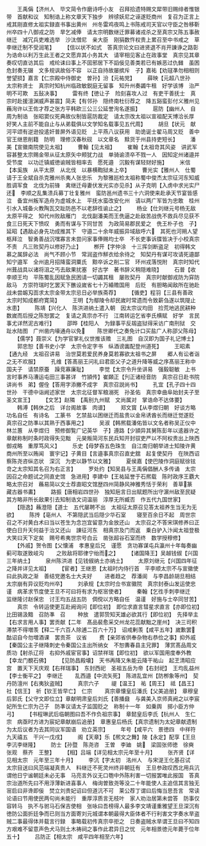 <!-- { "loadSidebar": true } -->
　　王禹偁【济州人　毕文简令作磨诗呼小友　召拜拾遗特赐文犀带旧赐绯者惟银带　首献和议　知制诰上称文章天下独步　辨徐妖尼之诬遂贬商州　复召为正言上戒其刚直修太祖实録直书事出黄州　州冬雷鸡夜鸣上书陈戒司天官以守臣之咎移靳州卒四十八御戎之防　旱乞减俸　请太宗明数继迁罪募诸戎杀之至真宗又陈五事赦继迁　减冗兵吏难选举　沙汰僧尼　亲大臣　刚狷数忤权贵上累召至中书戒之　草李继迁制不受润笔】
　　【信以状不如式　答真宗论文曰进贤退不肖开諌诤之路彰为诰命以利万生此王者之文愿弃其小务其大　请宰相见客止在政事堂　真宗见其章奏叹切直访其后　戒纶诔曰事上不囬邪居下不謟佞见善类若已有嫉恶过仇雠　虽困危封奏无辍　文多规讽故俗不容　以正自持故屡摈斥　子】嘉祐【劝冦凖勿相相则誉望损】嘉言【仁宗殿中侍御史　曽孙】汾【元祐党】
　　薛映【元超八世孙　太宗称贤士　真宗时知杭州临政敏鋭庭无留事　知升州奏蠲牛租　好学该博　治严明不可欺　五鼔决事】
　　雷有终【徳让子　险刻喜攻人过　有吏干善抚士　真宗时赴援澶渊威声甚震】简夫【有邻孙　隠终南杜衍荐之　降五谿蛮彭付义雅州见蘓洵许以王佐才荐之张方平韩欧三公三公延誉洵名遂振】
　　扈防【幽州人　自周为制诰　张昭窦仪死典故仪制皆扈防裁定　请太宗改太祖以宣祖配天博洽长厚　好笑人主前不能自止与从弟载俱以文学知名载事见五代周】
　　胡旦【状元　献河平颂有逆逊投逺奸普屏外语见贬　上平燕八议获用　助诡诞士翟马周又贬　善中官王继恩削籍　防明　理修汉春秋砚　以文章名　黩货于州县持吏短长】
　　潘美【宣徽南院使见太祖】
　　曹翰【见太祖】
　　崔翰【太祖竒其风姿　讲武军容甚整太宗赐金带从征太原矢中颊犹力战　单骑谕溃卒不戮一人　因知定州诸邉并受节度　以功迁镇威徳谕贼皆相率去　愿死邉　沉毅有谋轻财好施】
　　米信【本奚族　从平太原　从北伐　以暴横鞫狱未上卒】
　　曹光实【雅州人　仕蜀　请于王全斌自杀克雅州杀夷人张忠乐　为黎雅廵检太祖称蜀中俊杰太宗征河东知威胜调军食　北伐为前锋　禽继迁母妻伏发光实亦见杀】从子克明【入虏中求光实尸还　李顺之乱集溃兵募丁壮复雅州　蛮防邕州遗书三十六洞使来赴承天节宴皆感泣　备宜州叛军造舟为虚城水上　平抚水蛮改安化州　请以两广军皆为忠敢　桂州引水入城备火教陶瓦交趾防邑不以老辞徃谕止之】
　　杨业【仕刘继元号杨无敌　太原平得之　知代州败敌雁门　北伐副潘美而王侁逼之赴敌苦战侁不救兵尽见获不食三日死天下愤叹　勇而有谋与下同甘苦　为政简易郡民爱之　侁王朴子也　子】延昭【遇敌必身先功成推其下　守邉二十余年威振异域敌呼六　其死也河朔人望柩拜泣　智勇善战沉嘿寡言未尝问家事俸赐均士卒　不长吏事诉牒皆决于小校真宗不责　凡三败契丹以修好乃止】
　　栁开【字仲涂　十三挥剑断盗足　初得韩文慕之属辞必法　尚气不顾小节　常润盗作觧衣给余待之　知契丹有谋可攻请死邉鄙知宁邉军　全州逾月招降蛮洞粟氏　黥卒诉之削二官　环州戎落悦附　真宗时知代州葺战具以诸将沮之丐去敌果扰塞　好古学　著书辞义稍隠难晓】
　　石普【收李顺王均　平陈蜀乱因赋急民困请一切蠲其租　屡败契丹　真宗时献御戎防为穽防敌马　方崇符瑞时乞罢天下醮设嵗省七十万緍赡国用　后贬　有胆略闻敌所在驰赴战未尝衂刄靣求太宗金带太宗忌日必举族斋荐】
　　【循吏】程羽【三县有善政　太宗时知成都府寛简】
　　王明【为鄢陵令却民嵗时常遗而令致薪刍遂以筑隄止水患】
　　陈靖【兴化人　陈洪进纳土遣入朝　因太宗议均田　捡荒地逃民耕种数嵗而后授之陈恕罢之　复请之真宗亦不行　江南转运乞省李氏横赋　好学　言民事尤详然泥古难行】
　　邵晔【桂阳人　为録事平反刼盗狱得采访广南刑狱　交趾水陆图　广州凿内壕通舟以免
　　陈世卿代之奏免计口买盐广人称邵父陈母】
　　【儒学】聂崇义【为学官掌礼仪世推该赡　三礼图　自汉即为国子礼记博士】
　　郭忠恕【善书史小学　太宗令定字书　纵酒谤讟配登州道死】
　　王昭素【通九经　太祖召讲易　治世莫若爱民养身莫若寡欲太祖书之屏　　郷人有讼者诣之无不欢服】
　　孔维【答髙丽王问礼曰君臣父子之道升降等威之序髙丽王称中国夫子　请禁原蚕　躁竞寡廉耻】
　　李觉【太宗令升坐讲易　强毅聪敏　上书言时事养马漕运屯田三事甚详　竹頴传】崔頥正【刋正诸经音防　真宗召日赴书院讲尚书　弟】偓佺【答用字添撇不成字　真宗召説尚书】
　　孔宜【孔子四十四世孙　干德中诣阙述家世　太宗北征督军粮溺死　孙圣佑　真宗幸曲阜始封夫子至圣文宣王】
　　【文艺】赵隣　【禹别九州赋　文尚属对　掌诰命不达体要】
　　韩溥【韩休之后　详台阁故事　肉谱】
　　郑文寳【从李煜归朝　好谈方略功名自任　有诗名　工篆书　乞禁盐以困继迁而盐贵以金帛诱酋长而继迁觉遂贬　真宗召之防凖以其熟于西事用之】
　　吴淑【韩熈载潘佑皆以文名者称吴正仪中林兰蕙　从李煜归　预修御覧广记英华　子】遵路【少頴异其舅陈彭年以逺器许之　章献称制时条时政得失见黜　元昊叛简河东民兵知开封驭吏严以不阿权贵出上陜西御戎略　重厚笃风义】
　　乐史【母梦吞五色珠生　自江南归朝举进士知陵许黄商州所至以贿闻　寰宇记】子黄目【言邉事真宗召直史舘　起复使契丹　在陜西诏察陈尧咨纵恣状　深沉　为吏以静节以文雅】
　　夏侯嘉【使巴陵作洞庭赋徐铉竒之太宗知其名召为右正言】
　　罗处约【知吴县与王禹偁倡酬人多传诵　太宗因召之命题试之同直史馆　急进用】李建中【王祐延誉于石熈载　陈时政序王覇大略太宗召对　蘓易简以文士荐直昭文馆歴四州简静风神雅秀恬于荣利　善草篆　藏古器书畵】
　　路振【唐相岩四世孙　独知巵言日出赋题所出守濵州敌至民疑其方略非所长敌果引去知制诰文词温丽　淳厚无所臧否　作五代九国世家】
　　【隠逸】蘓澄隠【道士　五代屡聘不出　太祖征太原召见答太祖养生当无为无欲】
　　陈抟【亳州人　不第隠武当后隠少华石室　　寝至百余日不起　周世宗召之不对黄白术曰当以苍生为念岂宜留意为金放还山　太宗召之不答宋琪修养曰正使白日升天何益于治又还山　諌征河东　相真宗及门而返　乗白驴入汴闻太祖登极大笑曰天下定矣　赐号希夷世宗号白云　凿张超谷石室而终　数学授穆修】
　　【外戚】贺令图【父懐浦　孝惠皇后兄　谨愿　贪功寡谋屯兵瀛州十年每奏幽蓟可取遂致岐沟
　　之败敌将耶律宁绐而之】
　　【诸国降王】吴越钱俶【兴国三年纳土】
　　泉州陈洪进【见钱俶纳土亦纳土】
　　太原刘继元【兴国四年征之降并详见太祖】
　　【宦者】王继恩【太祖时内侍行首　平李顺太宗不与宣徽使曰此执政之渐　善结党邀名士大夫好
　　进者趋之　荐潘阆　与李昌龄胡旦相结太宗崩有异议贬均州卒】
　　刘承规【太宗时佥书宣徽院　真宗封泰山发运使忠谨　病革求节度使王旦不可曰将有求为枢宻使者】
　　秦翰【乞徃手刺李继迁　监继隆讨赵保忠　讨王均五战五防　倜傥以方略自任　温谨　好施与士卒同甘苦】
　　真宗　令转运使更互赴阙询问【即位初】　即位求直言彗星求直言【亦即位初】　比田锡汲黯　召防凖　召
　　种放　遣郭贽知天雄必欲其行【即位初】　先择举主【右求言用人事】罢贡献【二年　髙品裴愈采交州龙花蕊献黜之崖州】　决三司积滞禁不得増羡【释二千六百人除逋二百六十万】　诏戒剰羡【咸平五年】嵗歉罢酤诏自今勿増酒课　罢贡茶　议省
　　费【亲郊省供奉杂物右恭俭之事】抑外戚【秦国公主子继降刺史令秦国公主出所纳女　不恕夀春县主兄罪】　薄赏髙品周文质功【射杀辽将　右抑外戚宦官事】诏禁祥瑞【即位初】　欲以军国用度奉外教【幸龙门覩石佛】
　　【见防昌殿壊】　天书再降又朱能云降干祐山　起玊清昭应宫　置天下天庆观【右祥瑞事】　东封西祀　圣祖五岳为帝【右封祀】　王均乱益州【李士衡平之】　李继迁
　　乱西邉【中流矢死】　陈进乱宜州【防栁象等州】　契丹防澶州【右夷狄盗贼】
　　真宗六子
　　禔【温王】　祐【周王】　祗【昌王】　社【信王】　祈【钦王皆早亡】　仁宗
　　真宗章懐皇后潘氏【父美追册】　章穆皇后郭氏【父守文即位立】章献明肃皇后刘氏【善播鼗　与龚美入京师真阙之以李宸妃所生仁宗为己子　防凖议请太子监国贬之　称制十一年　如乗舆　掷小臣方仲弓】
　　【书程琳武后临朝图曰吾不作负祖宗事】　章懿皇后李氏【杭州人　生仁宗　病亟时方进为宸妃章献崩后追册】　章惠皇后杨氏【真宗遗制为太妃章献遗制为太后议者为去其同议军国语　劝立英宗】
　　年号【咸平六　景徳四　中祥符九天禧五　干兴一戊戌】
　　阁【天章】乐【熈文之舞】陵【永定】配享【王旦　李沆李继隆】
　　防士【孙暨　陈尧咨　王曽　李廸　姚　梁固张师徳　徐奭　张观　蔡齐　王整】
　　【相】吕端【详见相太宗元年至十月】
　　张齐贤【详见相太宗　元年至三年十月】
　　李沆【字太初　洺州人　与宋湜王化基召试　太宗目送曰风范端凝真贵人　料继迁不死灵州终非朝廷有　王旦参政叹西北用兵沆谓他日宁谧朝廷未必无事　马亮言外议无口匏中外陈利害一切报罢唯此报国　答真宗治道所先曰不用浮薄新进喜事人　梅询曽致尧等没二十年能使人主追信其言独无宻启曰非谗即佞　焚立刘贵妃诏曰但道沆不可　莱公荐丁谓曰后悔当思吾言　常读论语曰节用使民两句尚未能行　重厚淳质言无枝叶　家人劝治居第未尝答　防事仅容转马　执不与驸马石保吉使相　张咏曰吾榜得人最多李文靖谨重雅望王旦深沉有徳防公面折廷争而已则当方面寄刘元城谓本朝最得大臣体者不行利害文字奏水旱盗贼二事最得体并载言行録　事略载初传真宗卒拒之　日奏盗贼水旱谓王旦曰不知四方艰难不留意声色犬马则土木祷祠之事作此君异日之忧　元年相景徳元年薨于位年五十】
　　吕防正【相太宗　咸平四年相至六年】
